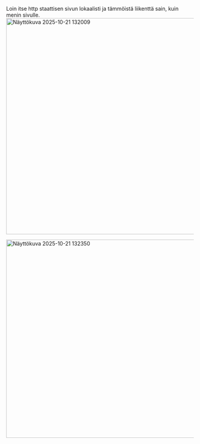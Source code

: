 Loin itse http staattisen sivun lokaalisti ja tämmöistä liikenttä sain, kuin menin sivulle.
<img width="1912" height="579" alt="Näyttökuva 2025-10-21 132009" src="https://github.com/user-attachments/assets/cc3d5e5b-86fb-46d9-8c1c-b00c02d854da" />

<img width="940" height="531" alt="Näyttökuva 2025-10-21 132350" src="https://github.com/user-attachments/assets/601d674f-8a1f-4887-8c9e-2d826c1ded92" />
